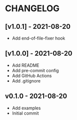 # CHANGELOG


## [v1.0.1] - 2021-08-20

- Add end-of-file-fixer hook


## [v1.0.0] - 2021-08-20

- Add README
- Add pre-commit config
- Add GitHub Actions
- Add .gitignore


## v0.1.0 - 2021-08-20

- Add examples
- Initial commit

